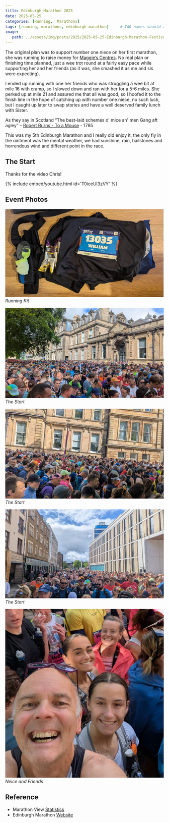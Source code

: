 ```yaml
---
title: Edinburgh Marathon 2025
date: 2025-05-25
categories: [Running,  Marathons]
tags: [running, marathons, edinburgh marathon]     # TAG names should always be lowercase
image:
   path: ../assets/img/posts/2025/2025-05-25-Edinburgh-Marathon-Festival-2025/Header.webp
---
```


The original plan was to support number one niece on her first marathon, she was running to raise money for  [Maggie’s Centres](https://www.maggies.org/our-centres/). No real plan or finishing time planned, just a wee trot round at a fairly easy pace while supporting her and her friends (as it was, she smashed it as me and sis were expecting).

I ended up running with one her friends who was struggling a wee bit at mile 16 with cramp, so I slowed down and ran with her for a 5-6 miles. She perked up at mile 21 and assured me that all was good, so I hoofed it to the finish line in the hope of catching up with number one niece, no such luck, but I caught up later to swap stories and have a well deserved family lunch with Sister.

As they say in Scotland “The best-laid schemes o' mice an' men Gang aft agley” – [Robert Burns - To a Mouse](https://en.wikipedia.org/wiki/To_a_Mouse) -  1785

This was my 5th Edinburgh Marathon and I really did enjoy it, the only fly in the ointment was the mental weather, we had sunshine, rain, hailstones and horrendous wind and different point in the race.

## The Start

Thanks for the video Chris!

{% include embed/youtube.html id='T0iceUI3zVY' %}

## Event Photos

![Running Kit](../assets/img/posts/2025/2025-05-25-Edinburgh-Marathon-Festival-2025/Edinburgh_Marathon2.webp)_Running Kit_

![The Start](../assets/img/posts/2025/2025-05-25-Edinburgh-Marathon-Festival-2025/Edinburgh_Marathon1.webp)_The Start_

![The Start](../assets/img/posts/2025/2025-05-25-Edinburgh-Marathon-Festival-2025/Edinburgh_Marathon3.webp)_The Start_

![The Start](../assets/img/posts/2025/2025-05-25-Edinburgh-Marathon-Festival-2025/Edinburgh_Marathon5.webp)_The Start_

![Neice and Friends](../assets/img/posts/2025/2025-05-25-Edinburgh-Marathon-Festival-2025/Edinburgh_Marathon4.webp)_Neice and Friends_

## Reference

* Marathon View [Statistics](https://marathonview.net/result/79461519)
* Edinburgh Marathon [Website](https://www.edinburghmarathon.com/)
